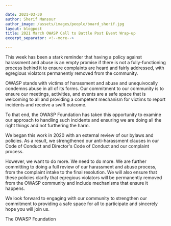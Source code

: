 ```yaml
---

date: 2021-03-30
author: Sherif Mansour
author_image: /assets/images/people/board_sherif.jpg
layout: blogpost
title: 2021 March OWASP Call to Battle Post Event Wrap-up
excerpt_separator: <!--more-->

---
```


This week has been a stark reminder that having a policy against harassment and abuse is an empty promise if there is not a fully-functioning process behind it to ensure complaints are heard and fairly addressed, with egregious violators permanently removed from the community. 

OWASP stands with victims of harassment and abuse and unequivocally condemns abuse in all of its forms. Our commitment to our community is to ensure our meetings, activities, and events are a safe space that is welcoming to all and providing a competent mechanism for victims to report incidents and receive a swift outcome. 

<!--more-->

To that end, the OWASP Foundation has taken this opportunity to examine our approach to handling such incidents and ensuring we are doing all the right things and not furthering the harm. 

We began this work in 2020 with an external review of our bylaws and policies. As a result, we strengthened our anti-harassment clauses in our Code of Conduct and Director's Code of Conduct and our complaint process. 

However, we want to do more. We need to do more. We are further committing to doing a full review of our harassment and abuse process, from the complaint intake to the final resolution. We will also ensure that these policies clarify that egregious violators will be permanently removed from the OWASP community and include mechanisms that ensure it happens. 

We look forward to engaging with our community to strengthen our commitment to providing a safe space for all to participate and sincerely hope you will join us. 

The OWASP Foundation

